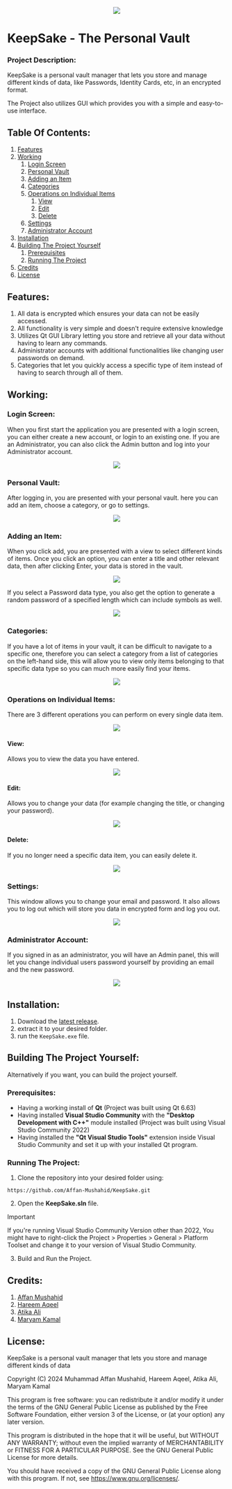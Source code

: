 <p align="center">
  <img src="Resources/KeepSake_New_Full.png">
</p>

# KeepSake - The Personal Vault
### Project Description:
KeepSake is a personal vault manager that lets you store and manage different kinds of data, like Passwords, Identity Cards, etc, in an encrypted format.

The Project also utilizes GUI which provides you with a simple and easy-to-use interface.
 
## Table Of Contents:
1. [Features](#features)
2. [Working](#working)
    1. [Login Screen](#login-screen)
    2. [Personal Vault](#personal-vault)
    3. [Adding an Item](#adding-an-item)
    4. [Categories](#categories)
    5. [Operations on Individual Items](#operations-on-individual-items)
        1. [View](#view)
        2. [Edit](#edit)
        3. [Delete](#delete)
    6. [Settings](#settings)
    7. [Administrator Account](#administrator-account)
3. [Installation](#installation)
4. [Building The Project Yourself](#building-the-project-yourself)
    1. [Prerequisites](#prerequisites)
    2. [Running The Project](#running-the-project)
5. [Credits](#credits)
6. [License](#license)

## Features:
1) All data is encrypted which ensures your data can not be easily accessed.
2) All functionality is very simple and doesn't require extensive knowledge
3) Utilizes Qt GUI Library letting you store and retrieve all your data without having to learn any commands.
4) Administrator accounts with additional functionalities like changing user passwords on demand.
5) Categories that let you quickly access a specific type of item instead of having to search through all of them.

## Working:
### Login Screen:
When you first start the application you are presented with a login screen, you can either create a new account, or login to an existing one. If you are an Administrator, you can also click the Admin button and log into your Administrator account.

<p align="center">
  <img src="Resources/KeepSake_Login.png">
</p>

### Personal Vault:
After logging in, you are presented with your personal vault. here you can add an item, choose a category, or go to settings.

<p align="center">
  <img src="Resources/Personal_Vault.png">
</p>

### Adding an Item:
When you click add, you are presented with a view to select different kinds of items. Once you click an option, you can enter a title and other relevant data, then after clicking Enter, your data is stored in the vault.

<p align="center">
  <img src="Resources/Add_Item.png">
</p>

If you select a Password data type, you also get the option to generate a random password of a specified length which can include symbols as well.

<p align="center">
  <img src="Resources/Add_Password.png">
</p>

### Categories:
If you have a lot of items in your vault, it can be difficult to navigate to a specific one, therefore you can select a category from a list of categories on the left-hand side, this will allow you to view only items belonging to that specific data type so you can much more easily find your items.

<p align="center">
  <img src="Resources/Categories.png">
</p>

### Operations on Individual Items:
There are 3 different operations you can perform on every single data item.

<p align="center">
  <img src="Resources/Items.png">
</p>

#### View:
Allows you to view the data you have entered.

<p align="center">
  <img src="Resources/View.png">
</p>

#### Edit:
Allows you to change your data (for example changing the title, or changing your password).

<p align="center">
  <img src="Resources/Edit.png">
</p>

#### Delete:
If you no longer need a specific data item, you can easily delete it.

<p align="center">
  <img src="Resources/Delete.png">
</p>

### Settings:
This window allows you to change your email and password. It also allows you to log out which will store you data in encrypted form and log you out.

<p align="center">
  <img src="Resources/Settings.png">
</p>

### Administrator Account:
If you signed in as an administrator, you will have an Admin panel, this will let you change individual users password yourself by providing an email and the new password.

<p align="center">
  <img src="Resources/Administrator_Panel.png">
</p>

## Installation:
1. Download the [latest release](https://github.com/Affan-Mushahid/KeepSake/releases/latest).
2. extract it to your desired folder.
3. run the `KeepSake.exe` file.

## Building The Project Yourself:
Alternatively if you want, you can build the project yourself.
### Prerequisites:
- Having a working install of **Qt** (Project was built using Qt 6.63)
- Having installed **Visual Studio Community** with the **"Desktop Development with C++"** module installed (Project was built using Visual Studio Community 2022)
- Having installed the **"Qt Visual Studio Tools"** extension inside Visual Studio Community and set it up with your installed Qt program.

### Running The Project:
1. Clone the repository into your desired folder using:
```
https://github.com/Affan-Mushahid/KeepSake.git
```

2. Open the **KeepSake.sln** file.
> [!Important]
> If you're running Visual Studio Community Version other than 2022, You might have to right-click the Project > Properties > General > Platform Toolset and change it to your version of Visual Studio Community.
3. Build and Run the Project.

## Credits:
1. [Affan Mushahid](https://github.com/Affan-Mushahid)
2. [Hareem Aqeel](https://github.com/hareem-aqeel)
3. [Atika Ali](https://github.com/atika-ali)
4. [Maryam Kamal](https://github.com/maryam01k)

## License:
KeepSake is a personal vault manager that lets you store and manage different kinds of data

Copyright (C) 2024 Muhammad Affan Mushahid, Hareem Aqeel, Atika Ali, Maryam Kamal

This program is free software: you can redistribute it and/or modify
it under the terms of the GNU General Public License as published by
the Free Software Foundation, either version 3 of the License, or
(at your option) any later version.

This program is distributed in the hope that it will be useful,
but WITHOUT ANY WARRANTY; without even the implied warranty of
MERCHANTABILITY or FITNESS FOR A PARTICULAR PURPOSE.  See the
GNU General Public License for more details.

You should have received a copy of the GNU General Public License
along with this program.  If not, see <https://www.gnu.org/licenses/>.
